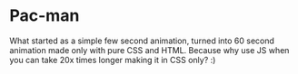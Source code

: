 # Pac-man
What started as a simple few second animation, turned into 60 second animation made only with pure CSS and HTML. Because why use JS when you can take 20x times longer making it in CSS only? :)
